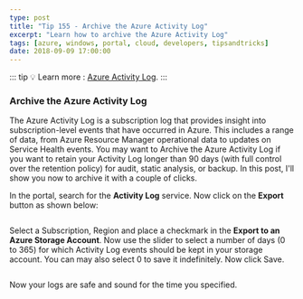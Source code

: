 ```yaml
---
type: post
title: "Tip 155 - Archive the Azure Activity Log"
excerpt: "Learn how to archive the Azure Activity Log"
tags: [azure, windows, portal, cloud, developers, tipsandtricks]
date: 2018-09-09 17:00:00
---
```


::: tip
:bulb: Learn more : [Azure Activity Log](https://docs.microsoft.com/azure/azure-monitor/platform/activity-logs-overview?WT.mc_id=docs-azuredevtips-azureappsdev).
:::

### Archive the Azure Activity Log

The Azure Activity Log is a subscription log that provides insight into subscription-level events that have occurred in Azure. This includes a range of data, from Azure Resource Manager operational data to updates on Service Health events.  You may want to Archive the Azure Activity Log if you want to retain your Activity Log longer than 90 days (with full control over the retention policy) for audit, static analysis, or backup. In this post, I'll show you now to archive it with a couple of clicks. 

In the portal, search for the **Activity Log** service. Now click on the **Export** button as shown below:

<img :src="$withBase('/files/azactivitylog1.png')">

Select a Subscription, Region and place a checkmark in the **Export to an Azure Storage Account**. Now use the slider to select a number of days (0 to 365) for which Activity Log events should be kept in your storage account. You can may also select 0 to save it indefinitely. Now click Save.

<img :src="$withBase('/files/azactivitylog2.png')">

Now your logs are safe and sound for the time you specified. 


